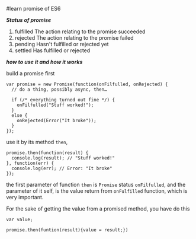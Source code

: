 #learn promise of ES6

***Status of promise***

1. fulfilled The action relating to the promise succeeded 
2. rejected The action relating to the promise failed 
3. pending Hasn't fulfilled or rejected yet 
4. settled Has fulfilled or rejected

***how to use it and how it works***

build a promise first

```
var promise = new Promise(function(onFilfulled, onRejected) {
  // do a thing, possibly async, then…

  if (/* everything turned out fine */) {
    onFilfulled("Stuff worked!");
  }
  else {
    onRejected(Error("It broke"));
  }
});
```

use it by its method ```then```,
```
promise.then(function(result) {
  console.log(result); // "Stuff worked!"
}, function(err) {
  console.log(err); // Error: "It broke"
});
```
the first parameter of function ```then``` is ```Promise``` status ```onFilfulled```, and the parameter of it self, is the value return from ```onFulfilled``` function, which is very important.


For the sake of getting the value from a promised method, you have do this

```
var value;

promise.then(funtion(result){value = result;})
```
